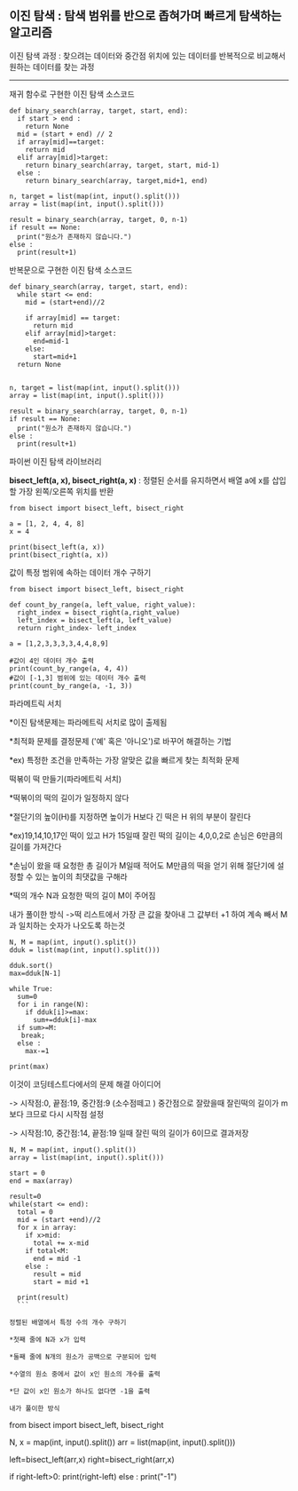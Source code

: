 이진 탐색 : 탐색 범위를 반으로 좁혀가며 빠르게 탐색하는 알고리즘
---
이진 탐색 과정 : 찾으려는 데이터와 중간점 위치에 있는 데이터를 반복적으로 비교해서 원하는 데이터를 찾는 과정


* * * 


재귀 함수로 구현한 이진 탐색 소스코드
```
def binary_search(array, target, start, end):
  if start > end :
    return None
  mid = (start + end) // 2
  if array[mid]==target:
    return mid
  elif array[mid]>target:
    return binary_search(array, target, start, mid-1)
  else :
    return binary_search(array, target,mid+1, end)

n, target = list(map(int, input().split()))
array = list(map(int, input().split()))

result = binary_search(array, target, 0, n-1)
if result == None:
  print("원소가 존재하지 않습니다.")
else :
  print(result+1)
  ```
  
반복문으로 구현한 이진 탐색 소스코드
```
def binary_search(array, target, start, end):
  while start <= end:
    mid = (start+end)//2

    if array[mid] == target:
      return mid
    elif array[mid]>target:
      end=mid-1
    else:
      start=mid+1
  return None


n, target = list(map(int, input().split()))
array = list(map(int, input().split()))

result = binary_search(array, target, 0, n-1)
if result == None:
  print("원소가 존재하지 않습니다.")
else :
  print(result+1)
  ```
  
파이썬 이진 탐색 라이브러리

**bisect_left(a, x), bisect_right(a, x)** : 정렬된 순서를 유지하면서 배열 a에 x를 삽입할 가장 왼쪽/오른쪽 위치를 반환
```
from bisect import bisect_left, bisect_right

a = [1, 2, 4, 4, 8]
x = 4

print(bisect_left(a, x))
print(bisect_right(a, x))
```

값이 특정 범위에 속하는 데이터 개수 구하기
```
from bisect import bisect_left, bisect_right

def count_by_range(a, left_value, right_value):
  right_index = bisect_right(a,right_value)
  left_index = bisect_left(a, left_value)
  return right_index- left_index

a = [1,2,3,3,3,3,4,4,8,9]

#값이 4인 데이터 개수 출력
print(count_by_range(a, 4, 4))
#값이 [-1,3] 범위에 있는 데이터 개수 출력
print(count_by_range(a, -1, 3))
```

파라메트릭 서치

  *이진 탐색문제는 파라메트릭 서치로 많이 출제됨
  
  *최적화 문제를 결정문제 ('예' 혹은 '아니오')로 바꾸어 해결하는 기법
  
  *ex) 특정한 조건을 만족하는 가장 알맞은 값을 빠르게 찾는 최적화 문제
  

떡볶이 떡 만들기(파라메트릭 서치)

  *떡볶이의 떡의 길이가 일정하지 않다
  
  *절단기의 높이(H)를 지정하면 높이가 H보다 긴 떡은 H 위의 부분이 잘린다
  
  *ex)19,14,10,17인 떡이 있고 H가 15일때 잘린 떡의 길이는 4,0,0,2로 손님은 6만큼의 길이를 가져간다
  
  *손님이 왔을 때 요청한 총 길이가 M일때 적어도 M만큼의 떡을 얻기 위해 절단기에 설정할 수 있는 높이의 최댓값을 구해라
  
  *떡의 개수 N과 요청한 떡의 길이 M이 주어짐
  
  
  내가 풀이한 방식
  ->떡 리스트에서 가장 큰 값을 찾아내 그 값부터 +1 하여 계속 빼서 M과 일치하는 숫자가 나오도록 하는것
  ```
  N, M = map(int, input().split())
  dduk = list(map(int, input().split()))

  dduk.sort()
  max=dduk[N-1]

  while True:
    sum=0
    for i in range(N):
      if dduk[i]>=max:
        sum+=dduk[i]-max
    if sum>=M:
     break;
    else :
      max-=1
  
  print(max)
  ```
  이것이 코딩테스트다에서의 문제 해결 아이디어
  
  -> 시작점:0, 끝점:19, 중간점:9 (소수점떼고 ) 중간점으로 잘랐을때 잘린떡의 길이가 m보다 크므로 다시 시작점 설정
  
  -> 시작점:10, 중간점:14, 끝점:19 일때 잘린 떡의 길이가 6이므로 결과저장
  ```
  N, M = map(int, input().split())
  array = list(map(int, input().split()))

  start = 0
  end = max(array)

  result=0
  while(start <= end):
    total = 0
    mid = (start +end)//2
    for x in array:
      if x>mid:
        total += x-mid
      if total<M:
        end = mid -1
      else :
        result = mid
        start = mid +1

    print(result)
    ```
    
정렬된 배열에서 특정 수의 개수 구하기

*첫째 줄에 N과 x가 입력

*둘째 줄에 N개의 원소가 공백으로 구분되어 입력

*수열의 원소 중에서 값이 x인 원소의 개수를 출력

*단 값이 x인 원소가 하나도 없다면 -1을 출력

내가 풀이한 방식
```
from bisect import bisect_left, bisect_right

N, x = map(int, input().split())
arr = list(map(int, input().split()))

left=bisect_left(arr,x)
right=bisect_right(arr,x)

if right-left>0:
  print(right-left)
else :
  print("-1")
```

  

  
